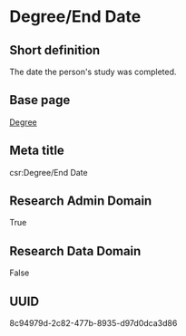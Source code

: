 # Degree/End Date
## Short definition
The date the person's study was completed.
## Base page
[Degree](../Objects/Degree.md)
## Meta title
csr:Degree/End Date
## Research Admin Domain
True
## Research Data Domain
False
## UUID
8c94979d-2c82-477b-8935-d97d0dca3d86
